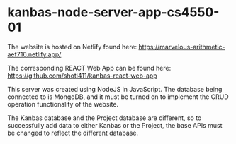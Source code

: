 # kanbas-node-server-app-cs4550-01

The website is hosted on Netlify found here: https://marvelous-arithmetic-aef716.netlify.app/

The corresponding REACT Web App can be found here: https://github.com/shoti411/kanbas-react-web-app

This server was created using NodeJS in JavaScript. The database being connected to is MongoDB, and it must be turned on to implement the CRUD operation functionality of the website.

The Kanbas database and the Project database are different, so to successfully add data to either Kanbas or the Project, the base APIs must be changed to reflect the different database.
